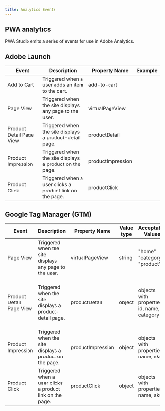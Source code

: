 ```yaml
---
title: Analytics Events
---
```


## PWA analytics

PWA Studio emits a series of events for use in Adobe Analytics.

## Adobe Launch

| Event | Description | Property Name | Example |
|--|--|--|--|
| Add to Cart | Triggered when a user adds an item to the cart. | add-to-cart | |
| Page View | Triggered when the site displays any page to the user.  | virtualPageView ||
| Product Detail Page View | Triggered when the site displays a product-detail page. | productDetail ||
| Product Impression | Triggered when the site displays a product on the page. | productImpression |
| Product Click | Triggered when a user clicks a product link on the page. | productClick ||

## Google Tag Manager (GTM)

| Event | Description | Property Name | Value type | Acceptable Values | Example |
|--|--|--|--|--|--|
| Page View | Triggered when the site displays any page to the user. | virtualPageView | string | "home" "category" "product" | `{'virtualPageView': 'category' }` |
| Product Detail Page View | Triggered when the site displays a product-detail page. | productDetail | object | objects with properties: id, name, category | ` { 'event': 'productDetail', 'ecommerce': { 'detail': { 'products': [{ 'id': 'VA17-SI-NA', 'name': 'Silver Cirque Earrings', 'category': 'Accessories'}]}}}` |
| Product Impression | Triggered when the site displays a product on the page. | productImpression | object | objects with properties: name, sku | `{ 'productImpression': { 'name': 'Silver Cirque Earrings', 'sku': 'VA17-SI-NA' }}` |
| Product Click | Triggered when a user clicks a product link on the page. | productClick | object | objects with properties: name, sku | `{ 'productClick': { 'name': 'Silver Cirque Earrings', 'sku': 'VA17-SI-NA' }}` |
